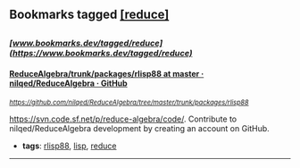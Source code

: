 ## Bookmarks tagged [[reduce]](https://www.bookmarks.dev/search?q=[reduce])

_<sup><sup>[www.bookmarks.dev/tagged/reduce](https://www.bookmarks.dev/tagged/reduce)</sup></sup>_
---
#### [ReduceAlgebra/trunk/packages/rlisp88 at master · nilqed/ReduceAlgebra · GitHub](https://github.com/nilqed/ReduceAlgebra/tree/master/trunk/packages/rlisp88)
_<sup>https://github.com/nilqed/ReduceAlgebra/tree/master/trunk/packages/rlisp88</sup>_

https://svn.code.sf.net/p/reduce-algebra/code/. Contribute to nilqed/ReduceAlgebra development by creating an account on GitHub.
* **tags**: [rlisp88](../tagged/rlisp88.md), [lisp](../tagged/lisp.md), [reduce](../tagged/reduce.md)
---
